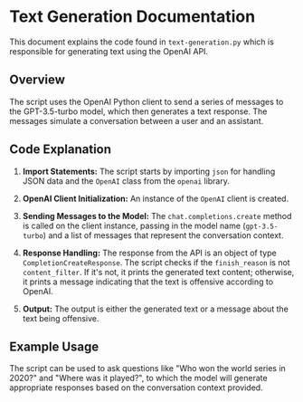 # Text Generation Documentation

This document explains the code found in `text-generation.py` which is responsible for generating text using the OpenAI API.

## Overview

The script uses the OpenAI Python client to send a series of messages to the GPT-3.5-turbo model, which then generates a text response. The messages simulate a conversation between a user and an assistant.

## Code Explanation

1. **Import Statements:**
   The script starts by importing `json` for handling JSON data and the `OpenAI` class from the `openai` library.

2. **OpenAI Client Initialization:**
   An instance of the `OpenAI` client is created.

3. **Sending Messages to the Model:**
   The `chat.completions.create` method is called on the client instance, passing in the model name (`gpt-3.5-turbo`) and a list of messages that represent the conversation context.

4. **Response Handling:**
   The response from the API is an object of type `CompletionCreateResponse`. The script checks if the `finish_reason` is not `content_filter`. If it's not, it prints the generated text content; otherwise, it prints a message indicating that the text is offensive according to OpenAI.

5. **Output:**
   The output is either the generated text or a message about the text being offensive.

## Example Usage

The script can be used to ask questions like "Who won the world series in 2020?" and "Where was it played?", to which the model will generate appropriate responses based on the conversation context provided.

